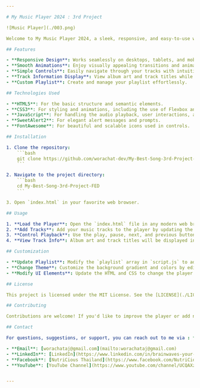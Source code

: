 ```yaml
---

# My Music Player 2024 : 3rd Project

![Music Player](./003.png)

Welcome to My Music Player 2024, a sleek, responsive, and easy-to-use web-based music player designed for music lovers. This player features smooth UI animations, a modern design, and intuitive controls, making it a perfect choice for anyone looking to enjoy their music in style.

## Features

- **Responsive Design**: Works seamlessly on desktops, tablets, and mobile devices.
- **Smooth Animations**: Enjoy visually appealing transitions and animations.
- **Simple Controls**: Easily navigate through your tracks with intuitive play, pause, next, and previous buttons.
- **Track Information Display**: View album art and track titles while listening.
- **Custom Playlist**: Create and manage your playlist effortlessly.

## Technologies Used

- **HTML5**: For the basic structure and semantic elements.
- **CSS3**: For styling and animations, including the use of Flexbox and keyframe animations.
- **JavaScript**: For handling the audio playback, user interactions, and dynamic UI updates.
- **SweetAlert2**: For elegant alert messages and prompts.
- **FontAwesome**: For beautiful and scalable icons used in controls.

## Installation

1. Clone the repository:
    ```bash
    git clone https://github.com/worachat-dev/My-Best-Song-3rd-Project-FED.git
    ```

2. Navigate to the project directory:
    ```bash
    cd My-Best-Song-3rd-Project-FED
    ```

3. Open `index.html` in your favorite web browser.

## Usage

1. **Load the Player**: Open the `index.html` file in any modern web browser.
2. **Add Tracks**: Add your music tracks to the player by updating the playlist in `script.js`.
3. **Control Playback**: Use the play, pause, next, and previous buttons to control the music playback.
4. **View Track Info**: Album art and track titles will be displayed in the player as you navigate through your playlist.

## Customization

- **Update Playlist**: Modify the `playlist` array in `script.js` to add your own music tracks.
- **Change Theme**: Customize the background gradient and colors by editing the CSS in `style.css`.
- **Modify UI Elements**: Update the HTML and CSS to change the player layout or add new features.

## License

This project is licensed under the MIT License. See the [LICENSE](./LICENSE.txt) file for more details.

## Contributing

Contributions are welcome! If you'd like to improve the player or add new features, feel free to fork the repository and submit a pull request.

## Contact

For questions, suggestions, or support, you can reach out to me via : **Worachat W, Dev.** - *Data Science, Engineering & Full Stack Dev. 2024* 

- **Email**: [worachataj@gmail.com](mailto:worachataj@gmail.com)
- **LinkedIn**: [LinkedIn](https://www.linkedin.com/in/brainwaves-your-ai-playground-82155961)
- **Facebook**: [NutriCious Thailand](https://www.facebook.com/NutriCious.Thailand)
- **YouTube**: [YouTube Channel](https://www.youtube.com/channel/UCQAXzKOFgKuVb-OFbLqJkYQ)


---
```

